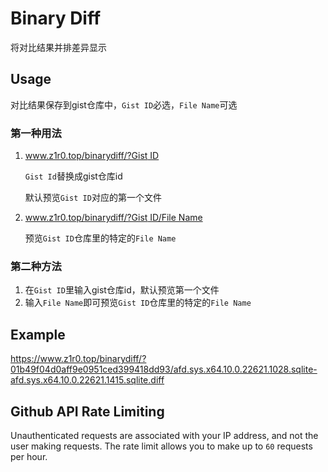 # Binary Diff

将对比结果并排差异显示

## Usage

对比结果保存到gist仓库中，`Gist ID`必选，`File Name`可选

### 第一种用法

1. [www.z1r0.top/binarydiff/?Gist ID](http://www.z1r0.top/binarydiff/)

   `Gist Id`替换成gist仓库id

   默认预览`Gist ID`对应的第一个文件

2. [www.z1r0.top/binarydiff/?Gist ID/File Name](http://www.z1r0.top/binarydiff/)

   预览`Gist ID`仓库里的特定的`File Name`

### 第二种方法

1. 在`Gist ID`里输入gist仓库id，默认预览第一个文件
2. 输入`File Name`即可预览`Gist ID`仓库里的特定的`File Name`

## Example

https://www.z1r0.top/binarydiff/?01b49f04d0aff9e0951ced399418dd93/afd.sys.x64.10.0.22621.1028.sqlite-afd.sys.x64.10.0.22621.1415.sqlite.diff

## Github API Rate Limiting

Unauthenticated requests are associated with your IP address, and not the user making requests. The rate limit allows you to make up to `60` requests per hour.
